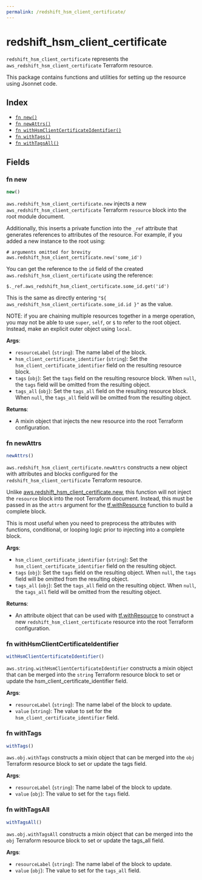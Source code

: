 ```yaml
---
permalink: /redshift_hsm_client_certificate/
---
```


# redshift_hsm_client_certificate

`redshift_hsm_client_certificate` represents the `aws_redshift_hsm_client_certificate` Terraform resource.



This package contains functions and utilities for setting up the resource using Jsonnet code.


## Index

* [`fn new()`](#fn-new)
* [`fn newAttrs()`](#fn-newattrs)
* [`fn withHsmClientCertificateIdentifier()`](#fn-withhsmclientcertificateidentifier)
* [`fn withTags()`](#fn-withtags)
* [`fn withTagsAll()`](#fn-withtagsall)

## Fields

### fn new

```ts
new()
```


`aws.redshift_hsm_client_certificate.new` injects a new `aws_redshift_hsm_client_certificate` Terraform `resource`
block into the root module document.

Additionally, this inserts a private function into the `_ref` attribute that generates references to attributes of the
resource. For example, if you added a new instance to the root using:

    # arguments omitted for brevity
    aws.redshift_hsm_client_certificate.new('some_id')

You can get the reference to the `id` field of the created `aws.redshift_hsm_client_certificate` using the reference:

    $._ref.aws_redshift_hsm_client_certificate.some_id.get('id')

This is the same as directly entering `"${ aws_redshift_hsm_client_certificate.some_id.id }"` as the value.

NOTE: if you are chaining multiple resources together in a merge operation, you may not be able to use `super`, `self`,
or `$` to refer to the root object. Instead, make an explicit outer object using `local`.

**Args**:
  - `resourceLabel` (`string`): The name label of the block.
  - `hsm_client_certificate_identifier` (`string`): Set the `hsm_client_certificate_identifier` field on the resulting resource block.
  - `tags` (`obj`): Set the `tags` field on the resulting resource block. When `null`, the `tags` field will be omitted from the resulting object.
  - `tags_all` (`obj`): Set the `tags_all` field on the resulting resource block. When `null`, the `tags_all` field will be omitted from the resulting object.

**Returns**:
- A mixin object that injects the new resource into the root Terraform configuration.


### fn newAttrs

```ts
newAttrs()
```


`aws.redshift_hsm_client_certificate.newAttrs` constructs a new object with attributes and blocks configured for the `redshift_hsm_client_certificate`
Terraform resource.

Unlike [aws.redshift_hsm_client_certificate.new](#fn-new), this function will not inject the `resource`
block into the root Terraform document. Instead, this must be passed in as the `attrs` argument for the
[tf.withResource](https://github.com/tf-libsonnet/core/tree/main/docs#fn-withresource) function to build a complete block.

This is most useful when you need to preprocess the attributes with functions, conditional, or looping logic prior to
injecting into a complete block.

**Args**:
  - `hsm_client_certificate_identifier` (`string`): Set the `hsm_client_certificate_identifier` field on the resulting object.
  - `tags` (`obj`): Set the `tags` field on the resulting object. When `null`, the `tags` field will be omitted from the resulting object.
  - `tags_all` (`obj`): Set the `tags_all` field on the resulting object. When `null`, the `tags_all` field will be omitted from the resulting object.

**Returns**:
  - An attribute object that can be used with [tf.withResource](https://github.com/tf-libsonnet/core/tree/main/docs#fn-withresource) to construct a new `redshift_hsm_client_certificate` resource into the root Terraform configuration.


### fn withHsmClientCertificateIdentifier

```ts
withHsmClientCertificateIdentifier()
```

`aws.string.withHsmClientCertificateIdentifier` constructs a mixin object that can be merged into the `string`
Terraform resource block to set or update the hsm_client_certificate_identifier field.



**Args**:
  - `resourceLabel` (`string`): The name label of the block to update.
  - `value` (`string`): The value to set for the `hsm_client_certificate_identifier` field.


### fn withTags

```ts
withTags()
```

`aws.obj.withTags` constructs a mixin object that can be merged into the `obj`
Terraform resource block to set or update the tags field.



**Args**:
  - `resourceLabel` (`string`): The name label of the block to update.
  - `value` (`obj`): The value to set for the `tags` field.


### fn withTagsAll

```ts
withTagsAll()
```

`aws.obj.withTagsAll` constructs a mixin object that can be merged into the `obj`
Terraform resource block to set or update the tags_all field.



**Args**:
  - `resourceLabel` (`string`): The name label of the block to update.
  - `value` (`obj`): The value to set for the `tags_all` field.
